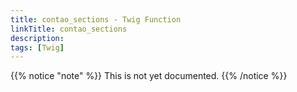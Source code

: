 ```yaml
---
title: contao_sections - Twig Function
linkTitle: contao_sections
description:
tags: [Twig]
---
```


{{% notice "note" %}}
This is not yet documented.
{{% /notice %}}